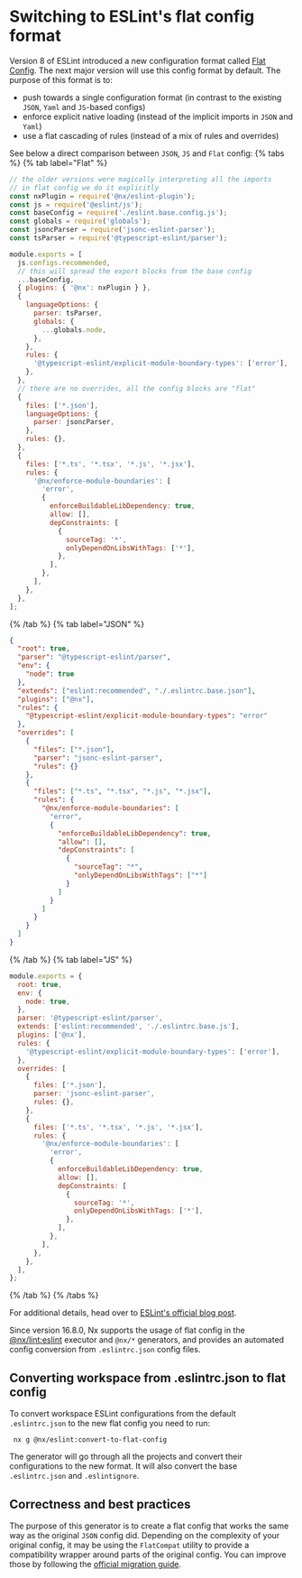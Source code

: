 # Switching to ESLint's flat config format

Version 8 of ESLint introduced a new configuration format called [Flat Config](https://eslint.org/docs/latest/use/configure/configuration-files-new). The next major version will use this config format by default. The purpose of this format is to:

- push towards a single configuration format (in contrast to the existing `JSON`, `Yaml` and `JS`-based configs)
- enforce explicit native loading (instead of the implicit imports in `JSON` and `Yaml`)
- use a flat cascading of rules (instead of a mix of rules and overrides)

See below a direct comparison between `JSON`, `JS` and `Flat` config:
{% tabs %}
{% tab label="Flat" %}

```js {% fileName="eslint.config.js" %}
// the older versions were magically interpreting all the imports
// in flat config we do it explicitly
const nxPlugin = require('@nx/eslint-plugin');
const js = require('@eslint/js');
const baseConfig = require('./eslint.base.config.js');
const globals = require('globals');
const jsoncParser = require('jsonc-eslint-parser');
const tsParser = require('@typescript-eslint/parser');

module.exports = [
  js.configs.recommended,
  // this will spread the export blocks from the base config
  ...baseConfig,
  { plugins: { '@nx': nxPlugin } },
  {
    languageOptions: {
      parser: tsParser,
      globals: {
        ...globals.node,
      },
    },
    rules: {
      '@typescript-eslint/explicit-module-boundary-types': ['error'],
    },
  },
  // there are no overrides, all the config blocks are "flat"
  {
    files: ['*.json'],
    languageOptions: {
      parser: jsoncParser,
    },
    rules: {},
  },
  {
    files: ['*.ts', '*.tsx', '*.js', '*.jsx'],
    rules: {
      '@nx/enforce-module-boundaries': [
        'error',
        {
          enforceBuildableLibDependency: true,
          allow: [],
          depConstraints: [
            {
              sourceTag: '*',
              onlyDependOnLibsWithTags: ['*'],
            },
          ],
        },
      ],
    },
  },
];
```

{% /tab %}
{% tab label="JSON" %}

```json {% fileName=".eslintrc.json" %}
{
  "root": true,
  "parser": "@typescript-eslint/parser",
  "env": {
    "node": true
  },
  "extends": ["eslint:recommended", "./.eslintrc.base.json"],
  "plugins": ["@nx"],
  "rules": {
    "@typescript-eslint/explicit-module-boundary-types": "error"
  },
  "overrides": [
    {
      "files": ["*.json"],
      "parser": "jsonc-eslint-parser",
      "rules": {}
    },
    {
      "files": ["*.ts", "*.tsx", "*.js", "*.jsx"],
      "rules": {
        "@nx/enforce-module-boundaries": [
          "error",
          {
            "enforceBuildableLibDependency": true,
            "allow": [],
            "depConstraints": [
              {
                "sourceTag": "*",
                "onlyDependOnLibsWithTags": ["*"]
              }
            ]
          }
        ]
      }
    }
  ]
}
```

{% /tab %}
{% tab label="JS" %}

```js {% fileName=".eslintrc.js" %}
module.exports = {
  root: true,
  env: {
    node: true,
  },
  parser: '@typescript-eslint/parser',
  extends: ['eslint:recommended', './.eslintrc.base.js'],
  plugins: ['@nx'],
  rules: {
    '@typescript-eslint/explicit-module-boundary-types': ['error'],
  },
  overrides: [
    {
      files: ['*.json'],
      parser: 'jsonc-eslint-parser',
      rules: {},
    },
    {
      files: ['*.ts', '*.tsx', '*.js', '*.jsx'],
      rules: {
        '@nx/enforce-module-boundaries': [
          'error',
          {
            enforceBuildableLibDependency: true,
            allow: [],
            depConstraints: [
              {
                sourceTag: '*',
                onlyDependOnLibsWithTags: ['*'],
              },
            ],
          },
        ],
      },
    },
  ],
};
```

{% /tab %}
{% /tabs %}

For additional details, head over to [ESLint's official blog post](https://eslint.org/blog/2022/08/new-config-system-part-2/).

Since version 16.8.0, Nx supports the usage of flat config in the [@nx/lint:eslint](/nx-api/linter/executors/eslint) executor and `@nx/*` generators, and provides an automated config conversion from `.eslintrc.json` config files.

## Converting workspace from .eslintrc.json to flat config

To convert workspace ESLint configurations from the default `.eslintrc.json` to the new flat config you need to run:

```shell
 nx g @nx/eslint:convert-to-flat-config
```

The generator will go through all the projects and convert their configurations to the new format. It will also convert the base `.eslintrc.json` and `.eslintignore`.

## Correctness and best practices

The purpose of this generator is to create a flat config that works the same way as the original `JSON` config did. Depending on the complexity of your original config, it may be using the `FlatCompat` utility to provide a compatibility wrapper around parts of the original config. You can improve those by following the [official migration guide](https://eslint.org/docs/latest/use/configure/migration-guide).
